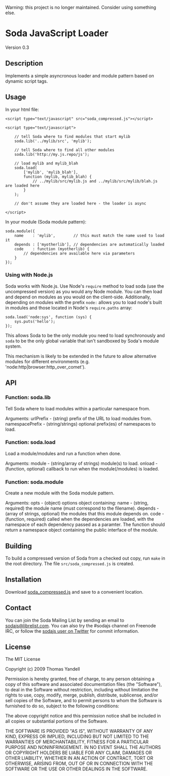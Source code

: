 Warning: this project is no longer maintained. Consider using something else.

Soda JavaScript Loader
======================

Version 0.3

Description
-----------

Implements a simple asyncronous loader and module pattern based on dynamic
script tags.

Usage
-----

In your html file:

    <script type="text/javascript" src="soda_compressed.js"></script>
    
    <script type="text/javascript">
        
        // tell Soda where to find modules that start mylib
        soda.lib('../mylib/src', 'mylib');
        
        // tell Soda where to find all other modules
        soda.lib('http://my.js.repo/js');
        
        // load mylib and mylib_blah
        soda.load(
            ['mylib', 'mylib_blah'],
            function (mylib, mylib_blah) {
                // ../mylib/src/mylib.js and ../mylib/src/mylib/blah.js are loaded here
            }
        );
        
        // don't assume they are loaded here - the loader is async
        
    </script>

In your module (Soda module pattern):

    soda.module({
        name    : 'mylib',        // this must match the name used to load it
        depends : ['myotherlib'], // dependencies are automatically loaded
        code    : function (myotherlib) {
            // dependencies are available here via parameters
        }
    });

### Using with Node.js

Soda works with Node.js. Use Node's `require` method to load soda (use the uncompressed
version) as you would any Node module. You can then load and depend on modules as you
would on the client-side. Additionally, depending on modules with the prefix `node:`
allows you to load node's built in modules and those located in Node's `require.paths` array:

    soda.load('node:sys', function (sys) {
        sys.puts('hello');
    });

This allows Soda to be the only module you need to load synchronously and `soda` to be the only
global variable that isn't sandboxed by Soda's module system.

This mechanism is likely to be extended in the future to allow alternative modules for different
environments (e.g. 'node:http|browser:http_over_comet').

API
---

### Function: soda.lib

Tell Soda where to load modules within a particular namespace from.

Arguments:
  urlPrefix       - (string) prefix of the URL to load modules from.
  namespacePrefix - (string/strings) optional prefix(es) of namespaces to load.

### Function: soda.load

Load a module/modules and run a function when done.

Arguments:
  module - (string/array of strings) module(s) to load.
  onload - (function, optional) callback to run when the module(/modules) is loaded.

### Function: soda.module

Create a new module with the Soda module pattern.

Arguments:
  opts - (object) options object containing:
    name    - (string, required) the module name (must correspond to the filename).
    depends - (array of strings, optional) the modules that this module depends on.
    code    - (function, required) called when the dependencies are loaded, with the
              namespace of each dependency passed as a paramter. The function should
              return a namespace object containing the public interface of the module.

Building
--------

To build a compressed version of Soda from a checked out copy, run `make` in the root
directory. The file `src/soda_compressed.js` is created.

Installation
------------

Download [soda_compressed.js](http://cloud.github.com/downloads/tomyan/soda/soda_compressed.js)
and save to a convenient location.

Contact
-------

You can join the Soda Mailing List by sending an email to
[sodajs@librelist.com](mailto:sodajs@librelist.com). You can also try the #sodajs
channel on Freenode IRC, or follow the
[sodajs user on Twitter](http://twitter.com/sodajs) for commit information.

License
-------

The MIT License

Copyright (c) 2009 Thomas Yandell

Permission is hereby granted, free of charge, to any person obtaining a copy
of this software and associated documentation files (the "Software"), to deal
in the Software without restriction, including without limitation the rights
to use, copy, modify, merge, publish, distribute, sublicense, and/or sell
copies of the Software, and to permit persons to whom the Software is
furnished to do so, subject to the following conditions:

The above copyright notice and this permission notice shall be included in
all copies or substantial portions of the Software.

THE SOFTWARE IS PROVIDED "AS IS", WITHOUT WARRANTY OF ANY KIND, EXPRESS OR
IMPLIED, INCLUDING BUT NOT LIMITED TO THE WARRANTIES OF MERCHANTABILITY,
FITNESS FOR A PARTICULAR PURPOSE AND NONINFRINGEMENT. IN NO EVENT SHALL THE
AUTHORS OR COPYRIGHT HOLDERS BE LIABLE FOR ANY CLAIM, DAMAGES OR OTHER
LIABILITY, WHETHER IN AN ACTION OF CONTRACT, TORT OR OTHERWISE, ARISING FROM,
OUT OF OR IN CONNECTION WITH THE SOFTWARE OR THE USE OR OTHER DEALINGS IN
THE SOFTWARE.
